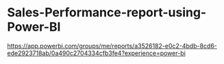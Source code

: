 # Sales-Performance-report-using-Power-BI
https://app.powerbi.com/groups/me/reports/a3526182-e0c2-4bdb-8cd6-ede2923718ab/0a490c2704334cfb3fe4?experience=power-bi

